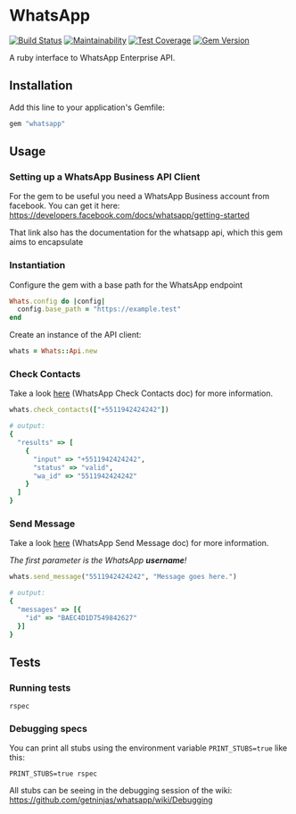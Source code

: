 # WhatsApp

[![Build Status](https://travis-ci.org/getninjas/whatsapp.svg?branch=master)](https://travis-ci.org/getninjas/whatsapp)
[![Maintainability](https://api.codeclimate.com/v1/badges/0365e33bf574d4a94b3e/maintainability)](https://codeclimate.com/github/getninjas/whatsapp/maintainability)
[![Test Coverage](https://api.codeclimate.com/v1/badges/0365e33bf574d4a94b3e/test_coverage)](https://codeclimate.com/github/getninjas/whatsapp/test_coverage)
[![Gem Version](https://badge.fury.io/rb/whatsapp.svg)](https://badge.fury.io/rb/whatsapp)

A ruby interface to WhatsApp Enterprise API.

## Installation

Add this line to your application's Gemfile:

```ruby
gem "whatsapp"
```

## Usage

### Setting up a WhatsApp Business API Client

For the gem to be useful you need a WhatsApp Business account from facebook. You can get it here: https://developers.facebook.com/docs/whatsapp/getting-started

That link also has the documentation for the whatsapp api, which this gem aims to encapsulate

### Instantiation

Configure the gem with a base path for the WhatsApp endpoint

```ruby
Whats.config do |config|
  config.base_path = "https://example.test"
end
```

Create an instance of the API client:

```ruby
whats = Whats::Api.new
```

### Check Contacts

Take a look [here](https://developers.facebook.com/docs/whatsapp/api/contacts) (WhatsApp Check Contacts doc) for more information.

```ruby
whats.check_contacts(["+5511942424242"])

# output:
{
  "results" => [
    {
      "input" => "+5511942424242",
      "status" => "valid",
      "wa_id" => "5511942424242"
    }
  ]
}
```

### Send Message

Take a look [here](https://developers.facebook.com/docs/whatsapp/api/messages/text) (WhatsApp Send Message doc) for more information.

*The first parameter is the WhatsApp **username**!*

```ruby
whats.send_message("5511942424242", "Message goes here.")

# output:
{
  "messages" => [{
    "id" => "BAEC4D1D7549842627"
  }]
}
```

## Tests

### Running tests

```shell
rspec
```

### Debugging specs

You can print all stubs using the environment variable `PRINT_STUBS=true` like this:

```shell
PRINT_STUBS=true rspec
```

All stubs can be seeing in the debugging session of the wiki: https://github.com/getninjas/whatsapp/wiki/Debugging
